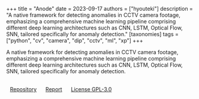 +++
title = "Anode"
date = 2023-09-17
authors = ["hyouteki"]
description = "A native framework for detecting anomalies in CCTV camera footage, emphasizing a comprehensive machine learning pipeline comprising different deep learning architectures such as CNN, LSTM, Optical Flow, SNN, tailored specifically for anomaly detection."
[taxonomies]
tags = ["python", "cv", "camera", "dip", "cctv", "ml", "xp"]
+++

A native framework for detecting anomalies in CCTV camera footage, emphasizing a comprehensive machine learning pipeline comprising different deep learning architectures such as CNN, LSTM, Optical Flow, SNN, tailored specifically for anomaly detection.

<br>
<a class="inline-button" href="https://github.com/hyouteki/btp" style="margin: 10px;">Repository</a>
<a class="inline-button" href="https://github.com/hyouteki/btp/blob/main/REPORT.pdf" style="margin: 10px;">Report</a>
<a class="inline-button" href="https://github.com/hyouteki/btp/blob/main/LICENSE" style="margin: 10px;">License GPL-3.0</a> 
